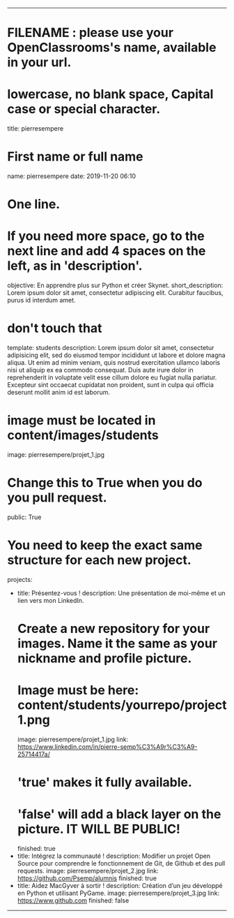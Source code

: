 ---

# FILENAME : please use your OpenClassrooms's name, available in your url.
# lowercase, no blank space, Capital case or special character.
title: pierresempere

# First name or full name
name: pierresempere
date: 2019-11-20 06:10

# One line.
# If you need more space, go to the next line and add 4 spaces on the left, as in 'description'.
objective: En apprendre plus sur Python et créer Skynet.
short_description: Lorem ipsum dolor sit amet, consectetur adipiscing elit. Curabitur faucibus, purus id interdum amet.

# don't touch that
template: students
description:
    Lorem ipsum dolor sit amet, consectetur adipisicing elit, sed do eiusmod
    tempor incididunt ut labore et dolore magna aliqua. Ut enim ad minim veniam,
    quis nostrud exercitation ullamco laboris nisi ut aliquip ex ea commodo
    consequat. Duis aute irure dolor in reprehenderit in voluptate velit esse
    cillum dolore eu fugiat nulla pariatur. Excepteur sint occaecat cupidatat non
    proident, sunt in culpa qui officia deserunt mollit anim id est laborum.

# image must be located in content/images/students
image: pierresempere/projet_1.jpg

# Change this to True when you do you pull request.
public: True

# You need to keep the exact same structure for each new project.
projects:
  - title: Présentez-vous !
    description: Une présentation de moi-même et un lien vers mon LinkedIn.
    # Create a new repository for your images. Name it the same as your nickname and profile picture.
    # Image must be here: content/students/yourrepo/project1.png
    image: pierresempere/projet_1.jpg
    link: https://www.linkedin.com/in/pierre-semp%C3%A9r%C3%A9-25714417a/
    # 'true' makes it fully available.
    # 'false' will add a black layer on the picture. IT WILL BE PUBLIC!
    finished: true
  - title: Intégrez la communauté !
    description: Modifier un projet Open Source pour comprendre le fonctionnement de Git, de Github et des pull requests. 
    image: pierresempere/projet_2.jpg
    link: https://github.com/Psemp/alumnis
    finished: true
  - title: Aidez MacGyver à sortir !
    description: Création d’un jeu développé en Python et utilisant PyGame.
    image: pierresempere/projet_3.jpg
    link: https://www.github.com
    finished: false
---